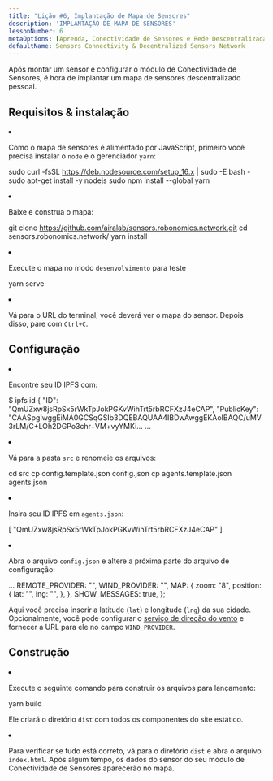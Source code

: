 ```yaml
---
title: "Lição #6, Implantação de Mapa de Sensores"
description: 'IMPLANTAÇÃO DE MAPA DE SENSORES'
lessonNumber: 6
metaOptions: [Aprenda, Conectividade de Sensores e Rede Descentralizada de Sensores]
defaultName: Sensors Connectivity & Decentralized Sensors Network
---
```


Após montar um sensor e configurar o módulo de Conectividade de Sensores, é hora de implantar um mapa de sensores descentralizado pessoal.


## Requisitos & instalação

<List type="numbers">

<li>

Como o mapa de sensores é alimentado por JavaScript, primeiro você precisa instalar o `node` e o gerenciador `yarn`:

<LessonCodeWrapper codeClass="big-code" language="bash">sudo curl -fsSL https://deb.nodesource.com/setup_16.x | sudo -E bash -
sudo apt-get install -y nodejs
sudo npm install --global yarn</LessonCodeWrapper>

</li>

<li>

Baixe e construa o mapa:

<LessonCodeWrapper codeClass="big-code" language="bash">git clone https://github.com/airalab/sensors.robonomics.network.git
cd sensors.robonomics.network/
yarn install</LessonCodeWrapper>

</li>

<li>

Execute o mapa no modo `desenvolvimento` para teste

<LessonCodeWrapper language="bash">yarn serve</LessonCodeWrapper>

</li>

<li>

Vá para o URL do terminal, você deverá ver o mapa do sensor. Depois disso, pare com `Ctrl+C`.

</li>

</List>

## Configuração

<List type="numbers">

<li>

Encontre seu ID IPFS com:

<LessonCodeWrapper codeClass="big-code" language="bash">$ ipfs id
{
	"ID": "QmUZxw8jsRpSx5rWkTpJokPGKvWihTrt5rbRCFXzJ4eCAP",
	"PublicKey": "CAASpgIwggEiMA0GCSqGSIb3DQEBAQUAA4IBDwAwggEKAoIBAQC/uMV3rLM/C+LOh2DGPo3chr+VM+vyYMKi...
    ...</LessonCodeWrapper>

</li>

<li>

Vá para a pasta `src` e renomeie os arquivos:

<LessonCodeWrapper codeClass="big-code" language="bash">cd src
cp config.template.json config.json
cp agents.template.json agents.json</LessonCodeWrapper>

</li>

<li>

Insira seu ID IPFS em `agents.json`:

<LessonCodeWrapper codeClass="big-code" language="json">[
  "QmUZxw8jsRpSx5rWkTpJokPGKvWihTrt5rbRCFXzJ4eCAP"
]</LessonCodeWrapper>

</li>

<li>

Abra o arquivo `config.json` e altere a próxima parte do arquivo de configuração:

<LessonCodeWrapper codeClass="big-code" language="json">...
  REMOTE_PROVIDER: "",
  WIND_PROVIDER: "",
  MAP: {
    zoom: "8",
    position: {
      lat: "",
      lng: "",
    },
  },
  SHOW_MESSAGES: true,
};</LessonCodeWrapper>


Aqui você precisa inserir a latitude (`lat`) e longitude (`lng`) da sua cidade. Opcionalmente, você pode configurar o [serviço de direção do vento](https://github.com/danwild/wind-js-server) e fornecer a URL para ele no campo `WIND_PROVIDER`.

</li>

</List>


## Construção

<List type="numbers">

<li>

Execute o seguinte comando para construir os arquivos para lançamento:

<LessonCodeWrapper language="bash">yarn build</LessonCodeWrapper>

Ele criará o diretório `dist` com todos os componentes do site estático.

</li>

<li>

Para verificar se tudo está correto, vá para o diretório `dist` e abra o arquivo `index.html`. Após algum tempo, os dados do sensor do seu módulo de Conectividade de Sensores aparecerão no mapa.

</li>

</List>

